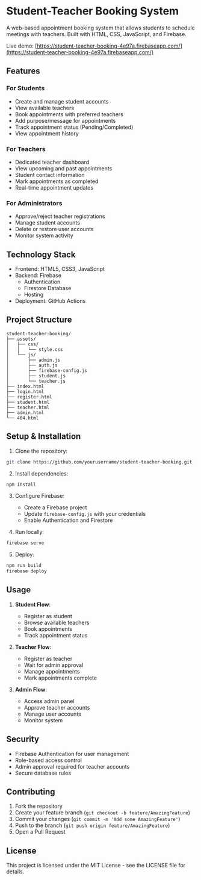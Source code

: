 # Student-Teacher Booking System

A web-based appointment booking system that allows students to schedule meetings with teachers. Built with HTML, CSS, JavaScript, and Firebase.

Live demo: [https://student-teacher-booking-4e97a.firebaseapp.com/](https://student-teacher-booking-4e97a.firebaseapp.com/)

## Features

### For Students
- Create and manage student accounts
- View available teachers
- Book appointments with preferred teachers
- Add purpose/message for appointments
- Track appointment status (Pending/Completed)
- View appointment history

### For Teachers
- Dedicated teacher dashboard
- View upcoming and past appointments
- Student contact information
- Mark appointments as completed
- Real-time appointment updates

### For Administrators
- Approve/reject teacher registrations
- Manage student accounts
- Delete or restore user accounts
- Monitor system activity

## Technology Stack

- Frontend: HTML5, CSS3, JavaScript
- Backend: Firebase
  - Authentication
  - Firestore Database
  - Hosting
- Deployment: GitHub Actions

## Project Structure

```
student-teacher-booking/
├── assets/
│   ├── css/
│   │   └── style.css
│   └── js/
│       ├── admin.js
│       ├── auth.js
│       ├── firebase-config.js
│       ├── student.js
│       └── teacher.js
├── index.html
├── login.html
├── register.html
├── student.html
├── teacher.html
├── admin.html
└── 404.html
```

## Setup & Installation

1. Clone the repository:
```bash
git clone https://github.com/yourusername/student-teacher-booking.git
```

2. Install dependencies:
```bash
npm install
```

3. Configure Firebase:
   - Create a Firebase project
   - Update `firebase-config.js` with your credentials
   - Enable Authentication and Firestore

4. Run locally:
```bash
firebase serve
```

5. Deploy:
```bash
npm run build
firebase deploy
```

## Usage

1. **Student Flow**:
   - Register as student
   - Browse available teachers
   - Book appointments
   - Track appointment status

2. **Teacher Flow**:
   - Register as teacher
   - Wait for admin approval
   - Manage appointments
   - Mark appointments complete

3. **Admin Flow**:
   - Access admin panel
   - Approve teacher accounts
   - Manage user accounts
   - Monitor system

## Security

- Firebase Authentication for user management
- Role-based access control
- Admin approval required for teacher accounts
- Secure database rules

## Contributing

1. Fork the repository
2. Create your feature branch (`git checkout -b feature/AmazingFeature`)
3. Commit your changes (`git commit -m 'Add some AmazingFeature'`)
4. Push to the branch (`git push origin feature/AmazingFeature`)
5. Open a Pull Request

## License

This project is licensed under the MIT License - see the LICENSE file for details.